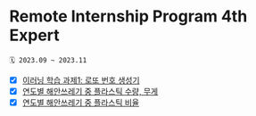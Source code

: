 # Remote Internship Program 4th Expert
```
🗓️ 2023.09 ~ 2023.11
```
  
- [x] [이러닝 학습 과제1: 로또 번호 생성기](https://github.com/jung0115/remote-internship-4th/blob/main/task/%EB%A1%9C%EB%98%90_%EB%B2%88%ED%98%B8_%EC%83%9D%EC%84%B1%EA%B8%B0.ipynb)
- [x] [연도별 해안쓰레기 중 플라스틱 수량, 무게](https://github.com/jung0115/remote-internship-4th/blob/main/project/remote_%E1%84%92%E1%85%A2%E1%84%8B%E1%85%A3%E1%86%BC%E1%84%8B%E1%85%A9%E1%84%8B%E1%85%A7%E1%86%B7.ipynb)
- [x] [연도별 해안쓰레기 중 플라스틱 비율](https://github.com/jung0115/remote-internship-4th/blob/main/project/%E1%84%92%E1%85%A2%E1%84%8B%E1%85%A3%E1%86%BC%E1%84%8A%E1%85%B3%E1%84%85%E1%85%A6%E1%84%80%E1%85%B5%20%E1%84%8C%E1%85%AE%E1%86%BC%20%E1%84%91%E1%85%B3%E1%86%AF%E1%84%85%E1%85%A1%E1%84%89%E1%85%B3%E1%84%90%E1%85%B5%E1%86%A8%20%E1%84%87%E1%85%B5%E1%84%8B%E1%85%B2%E1%86%AF.ipynb)
